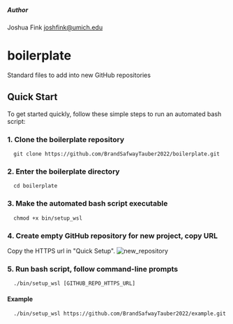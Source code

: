 ##### Author
Joshua Fink
joshfink@umich.edu


# boilerplate
Standard files to add into new GitHub repositories

## Quick Start
To get started quickly, follow these simple steps to run an automated bash script:

### 1. Clone the boilerplate repository


<p><code>  git clone https://github.com/BrandSafwayTauber2022/boilerplate.git  </code></p>

### 2. Enter the boilerplate directory
<p><code>  cd boilerplate  </code></p>

### 3. Make the automated bash script executable
<p><code>  chmod +x bin/setup_wsl  </code></p>

### 4. Create empty GitHub repository for new project, copy URL
Copy the HTTPS url in "Quick Setup". 
![new_repository](https://user-images.githubusercontent.com/49216284/179423775-92d3c696-1c9f-42d5-9497-014ab85953b5.png)

### 5. Run bash script, follow command-line prompts
<p><code>  ./bin/setup_wsl [GITHUB_REPO_HTTPS_URL] </code></p>

#### Example 
<p><code>  ./bin/setup_wsl https://github.com/BrandSafwayTauber2022/example.git </code></p>

